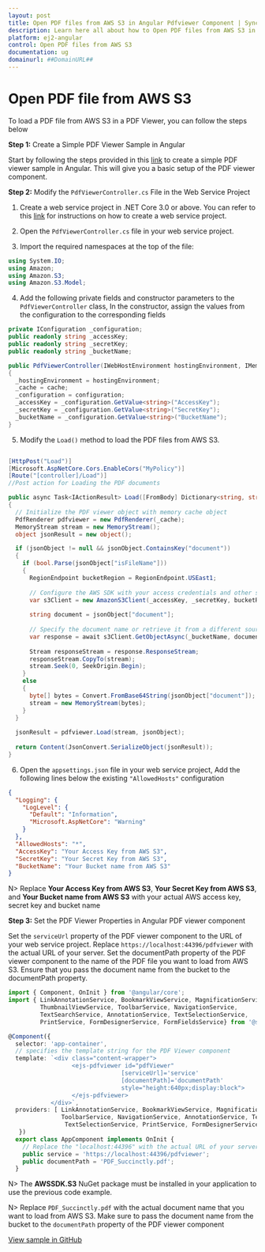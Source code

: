 ```yaml
---
layout: post
title: Open PDF files from AWS S3 in Angular Pdfviewer Component | Syncfusion
description: Learn here all about how to Open PDF files from AWS S3 in Syncfusion Angular Pdfviewer component of Syncfusion Essential JS 2 and more.
platform: ej2-angular
control: Open PDF files from AWS S3
documentation: ug
domainurl: ##DomainURL##
---
```


# Open PDF file from AWS S3

To load a PDF file from AWS S3 in a PDF Viewer, you can follow the steps below

**Step 1:** Create a Simple PDF Viewer Sample in Angular

Start by following the steps provided in this [link](https://ej2.syncfusion.com/angular/documentation/pdfviewer/getting-started) to create a simple PDF viewer sample in Angular. This will give you a basic setup of the PDF viewer component.

**Step 2:** Modify the `PdfViewerController.cs` File in the Web Service Project

1. Create a web service project in .NET Core 3.0 or above. You can refer to this [link](https://www.syncfusion.com/kb/11063/how-to-create-pdf-viewer-web-service-in-net-core-3-0-and-above) for instructions on how to create a web service project.

2. Open the `PdfViewerController.cs` file in your web service project.

3. Import the required namespaces at the top of the file:

```csharp
using System.IO;
using Amazon;
using Amazon.S3;
using Amazon.S3.Model;
```

4. Add the following private fields and constructor parameters to the `PdfViewerController` class, In the constructor, assign the values from the configuration to the corresponding fields

```csharp
private IConfiguration _configuration;
public readonly string _accessKey;
public readonly string _secretKey;
public readonly string _bucketName;

public PdfViewerController(IWebHostEnvironment hostingEnvironment, IMemoryCache cache, IConfiguration configuration)
{
  _hostingEnvironment = hostingEnvironment;
  _cache = cache;
  _configuration = configuration;
  _accessKey = _configuration.GetValue<string>("AccessKey");
  _secretKey = _configuration.GetValue<string>("SecretKey");
  _bucketName = _configuration.GetValue<string>("BucketName");
}
```

5. Modify the `Load()` method to load the PDF files from AWS S3.

```csharp

[HttpPost("Load")]
[Microsoft.AspNetCore.Cors.EnableCors("MyPolicy")]
[Route("[controller]/Load")]
//Post action for Loading the PDF documents 

public async Task<IActionResult> Load([FromBody] Dictionary<string, string> jsonObject)
{
  // Initialize the PDF viewer object with memory cache object
  PdfRenderer pdfviewer = new PdfRenderer(_cache);
  MemoryStream stream = new MemoryStream();
  object jsonResult = new object();

  if (jsonObject != null && jsonObject.ContainsKey("document"))
  {
    if (bool.Parse(jsonObject["isFileName"]))
    {
      RegionEndpoint bucketRegion = RegionEndpoint.USEast1;
      
      // Configure the AWS SDK with your access credentials and other settings
      var s3Client = new AmazonS3Client(_accessKey, _secretKey, bucketRegion);
      
      string document = jsonObject["document"];
      
      // Specify the document name or retrieve it from a different source
      var response = await s3Client.GetObjectAsync(_bucketName, document);
      
      Stream responseStream = response.ResponseStream;
      responseStream.CopyTo(stream);
      stream.Seek(0, SeekOrigin.Begin);
    }
    else
    {
      byte[] bytes = Convert.FromBase64String(jsonObject["document"]);
      stream = new MemoryStream(bytes);
    }
  }
  
  jsonResult = pdfviewer.Load(stream, jsonObject);
  
  return Content(JsonConvert.SerializeObject(jsonResult));
}

```

6. Open the `appsettings.json` file in your web service project, Add the following lines below the existing `"AllowedHosts"` configuration

```json
{
  "Logging": {
    "LogLevel": {
      "Default": "Information",
      "Microsoft.AspNetCore": "Warning"
    }
  },
  "AllowedHosts": "*",
  "AccessKey": "Your Access Key from AWS S3",
  "SecretKey": "Your Secret Key from AWS S3",
  "BucketName": "Your Bucket name from AWS S3"
}
```

N> Replace **Your Access Key from AWS S3**, **Your Secret Key from AWS S3**, and **Your Bucket name from AWS S3** with your actual AWS access key, secret key and bucket name

**Step 3:**  Set the PDF Viewer Properties in Angular PDF viewer component

Set the `serviceUrl` property of the PDF viewer component to the URL of your web service project. Replace `https://localhost:44396/pdfviewer` with the actual URL of your server. Set the documentPath property of the PDF viewer component to the name of the PDF file you want to load from AWS S3. Ensure that you pass the document name from the bucket to the documentPath property.

```typescript
import { Component, OnInit } from '@angular/core';
import { LinkAnnotationService, BookmarkViewService, MagnificationService,
         ThumbnailViewService, ToolbarService, NavigationService,
         TextSearchService, AnnotationService, TextSelectionService,
         PrintService, FormDesignerService, FormFieldsService} from '@syncfusion/ej2-angular-pdfviewer';

@Component({
  selector: 'app-container',
  // specifies the template string for the PDF Viewer component
  template: `<div class="content-wrapper">
                  <ejs-pdfviewer id="pdfViewer"
                                [serviceUrl]='service'
                                [documentPath]='documentPath'
                                style="height:640px;display:block">
                  </ejs-pdfviewer>
            </div>`,
  providers: [ LinkAnnotationService, BookmarkViewService, MagnificationService,ThumbnailViewService, 
               ToolbarService, NavigationService, AnnotationService, TextSearchService,
                TextSelectionService, PrintService, FormDesignerService, FormFieldsService]
   })
  export class AppComponent implements OnInit {
    // Replace the "localhost:44396" with the actual URL of your server
    public service = 'https://localhost:44396/pdfviewer';
    public documentPath = 'PDF_Succinctly.pdf';
  }
```

N> The **AWSSDK.S3** NuGet package must be installed in your application to use the previous code example.

N> Replace `PDF_Succinctly.pdf` with the actual document name that you want to load from AWS S3. Make sure to pass the document name from the bucket to the `documentPath` property of the PDF viewer component

[View sample in GitHub]()